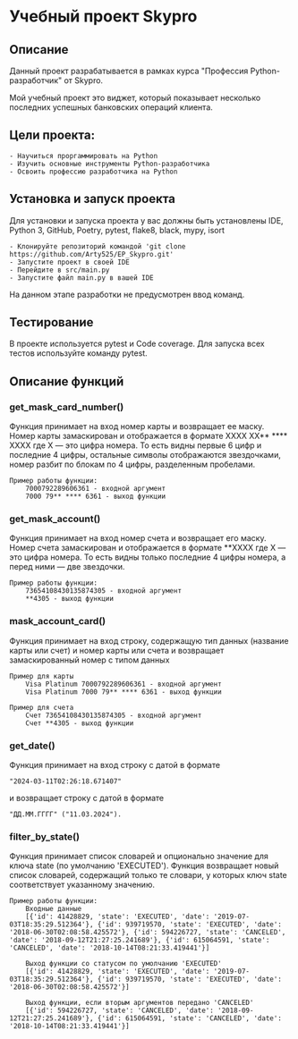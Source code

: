 # Учебный проект Skypro
## Описание
Данный проект разрабатывается в рамках курса "Профессия Python-разработчик" от Skypro.

Мой учебный проект это виджет, который показывает несколько последних успешных банковских операций клиента.

## Цели проекта:
    - Научиться проргаммировать на Python
    - Изучить основные инструменты Python-разработчика
    - Освоить профессию разработчика на Python

## Установка и запуск проекта
Для установки и запуска проекта у вас должны быть установлены IDE, Python 3, GitHub, Poetry, pytest, flake8,
black, mypy, isort
    
    - Клонируйте репозиторий командой 'git clone https://github.com/Arty525/EP_Skypro.git'
    - Запустите проект в своей IDE
    - Перейдите в src/main.py
    - Запустите файл main.py в вашей IDE

На данном этапе разработки не предусмотрен ввод команд.

## Тестирование

В проекте используется pytest и Code coverage. 
Для запуска всех тестов используйте команду pytest.

## Описание функций

### get_mask_card_number()
Функция принимает на вход номер карты и возвращает ее маску.
Номер карты замаскирован и отображается в формате XXXX XX** **** XXXX
где X — это цифра номера. То есть видны первые 6 цифр и последние 4 цифры,
остальные символы отображаются звездочками, номер разбит по блокам по 4 цифры,
разделенным пробелами.
        
    Пример работы функции:
        7000792289606361 - входной аргумент
        7000 79** **** 6361 - выход функции
    
### get_mask_account()
Функция принимает на вход номер счета и возвращает его маску.
Номер счета замаскирован и отображается в формате **XXXX
где X — это цифра номера. То есть видны только последние 4 цифры номера,
а перед ними — две звездочки.
    
    Пример работы функции:
        73654108430135874305 - входной аргумент
        **4305 - выход функции

### mask_account_card()
Функция принимает на вход строку, содержащую тип данных (название карты или счет) и номер карты или счета
и возвращает замаскированный номер с типом данных
        
    Пример для карты
        Visa Platinum 7000792289606361 - входной аргумент
        Visa Platinum 7000 79** **** 6361 - выход функции

    Пример для счета
        Счет 73654108430135874305 - входной аргумент
        Счет **4305 - выход функции

### get_date()
Функция принимает на вход строку с датой в формате
    
    "2024-03-11T02:26:18.671407"

и возвращает строку с датой в формате

    "ДД.ММ.ГГГГ" ("11.03.2024").

### filter_by_state()
Функция принимает список словарей и опционально значение для ключа state
(по умолчанию 'EXECUTED'). Функция возвращает новый список словарей,
содержащий только те словари, у которых ключ state соответствует указанному значению.

    Пример работы функции:
        Входные данные
        [{'id': 41428829, 'state': 'EXECUTED', 'date': '2019-07-03T18:35:29.512364'}, {'id': 939719570, 'state': 'EXECUTED', 'date': '2018-06-30T02:08:58.425572'}, {'id': 594226727, 'state': 'CANCELED', 'date': '2018-09-12T21:27:25.241689'}, {'id': 615064591, 'state': 'CANCELED', 'date': '2018-10-14T08:21:33.419441'}]

        Выход функции со статусом по умолчанию 'EXECUTED'
        [{'id': 41428829, 'state': 'EXECUTED', 'date': '2019-07-03T18:35:29.512364'}, {'id': 939719570, 'state': 'EXECUTED', 'date': '2018-06-30T02:08:58.425572'}]
        
        Выход функции, если вторым аргументов передано 'CANCELED'
        [{'id': 594226727, 'state': 'CANCELED', 'date': '2018-09-12T21:27:25.241689'}, {'id': 615064591, 'state': 'CANCELED', 'date': '2018-10-14T08:21:33.419441'}]
